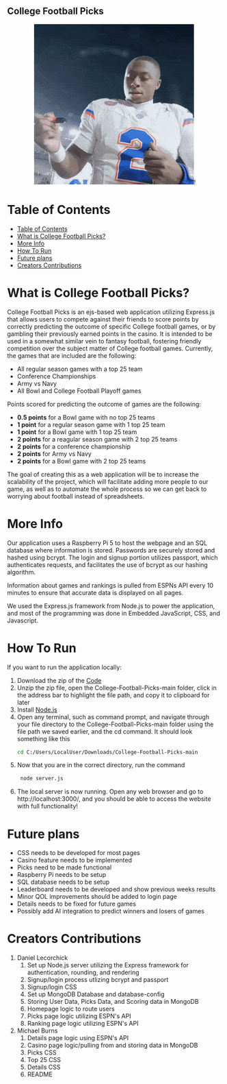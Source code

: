 ## College Football Picks
<p align="center">
<img src="https://raw.githubusercontent.com/DanielLecorchick/College-Football-Picks/refs/heads/main/public/images/dj-lagway-lagway.gif" alt="Lagway being the GOAT", class="center">!
</p>

# Table of Contents
- [Table of Contents](#table-of-contents)
- [What is College Football Picks?](#what-is-college-football-picks)
- [More Info](#more-info)
- [How To Run](#how-to-run)
- [Future plans](#future-plans)
- [Creators Contributions](#creators-contributions)

# What is College Football Picks?
College Football Picks is an ejs-based web application utilizing Express.js that allows users to compete against their friends to score points by correctly predicting the outcome of specific College football games, or by gambling their previously earned points in the casino. It is intended to be used in a somewhat similar vein to fantasy football, fostering friendly competition over the subject matter of College football games. Currently, the games that are included are the following:

- All regular season games with a top 25 team
- Conference Championships
- Army vs Navy
- All Bowl and College Football Playoff games

Points scored for predicting the outcome of games are the following:

- **0.5 points** for a Bowl game with no top 25 teams
- **1 point** for a regular season game with 1 top 25 team
- **1 point** for a Bowl game with 1 top 25 team
- **2 points** for a reagular season game with 2 top 25 teams
- **2 points** for a conference championship
- **2 points** for Army vs Navy
- **2 points** for a Bowl game with 2 top 25 teams

The goal of creating this as a web application will be to increase the scalability of the project, which will facilitate adding more people to our game, as well as to automate the whole process so we can get back to worrying about football instead of spreadsheets.

# More Info
Our application uses a Raspberry Pi 5 to host the webpage and an SQL database where information is stored. Passwords are securely stored and hashed using bcrypt. The login and signup portion utilizes passport, which authenticates requests, and facilitates the use of bcrypt as our hashing algorithm.

Information about games and rankings is pulled from ESPNs API every 10 minutes to ensure that accurate data is displayed on all pages.

We used the Express.js framework from Node.js to power the application, and most of the programming was done in Embedded JavaScript, CSS, and Javascript.

# How To Run
If you want to run the application locally:
1. Download the zip of the [Code](https://github.com/DanielLecorchick/College-Football-Picks/archive/refs/heads/main.zip)
2. Unzip the zip file, open the College-Football-Picks-main folder, click in the address bar to highlight the file path, and copy it to clipboard for later
3. Install [Node.js](https://nodejs.org/en/download)
4. Open any terminal, such as command prompt, and navigate through your file directory to the College-Football-Picks-main folder using the file path we saved earlier, and the cd command. It should look something like this
    ```sh
    cd C:/Users/LocalUser/Downloads/College-Football-Picks-main
    ```
5. Now that you are in the correct directory, run the command
   ```sh
    node server.js
    ```
6. The local server is now running. Open any web browser and go to http://localhost:3000/, and you should be able to access the website with full functionality!

# Future plans
- CSS needs to be developed for most pages
- Casino feature needs to be implemented
- Picks need to be made functional
- Raspberry Pi needs to be setup
- SQL database needs to be setup
- Leaderboard needs to be developed and show previous weeks results
- Minor QOL improvements should be added to login page
- Details needs to be fixed for future games
- Possibly add AI integration to predict winners and losers of games

# Creators Contributions
1. Daniel Lecorchick
    1. Set up Node.js server utilizing the Express framework for authentication, rounding, and rendering
    2. Signup/login process utlizing bcrypt and passport
    3. Signup/login CSS
    4. Set up MongoDB Database and database-config
    5. Storing User Data, Picks Data, and Scoring data in MongoDB
    6. Homepage logic to route users
    7. Picks page logic utilizing ESPN's API
    8. Ranking page logic utilizing ESPN's API
2. Michael Burns
   1. Details page logic using ESPN's API
   2. Casino page logic/pulling from and storing data in MongoDB
   3. Picks CSS
   4. Top 25 CSS
   5. Details CSS
   6. README